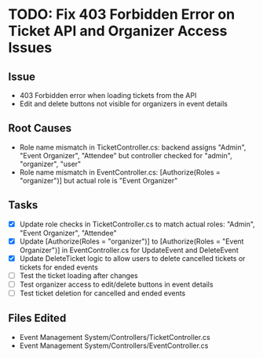 # TODO: Fix 403 Forbidden Error on Ticket API and Organizer Access Issues

## Issue
- 403 Forbidden error when loading tickets from the API
- Edit and delete buttons not visible for organizers in event details

## Root Causes
- Role name mismatch in TicketController.cs: backend assigns "Admin", "Event Organizer", "Attendee" but controller checked for "admin", "organizer", "user"
- Role name mismatch in EventController.cs: [Authorize(Roles = "organizer")] but actual role is "Event Organizer"

## Tasks
- [x] Update role checks in TicketController.cs to match actual roles: "Admin", "Event Organizer", "Attendee"
- [x] Update [Authorize(Roles = "organizer")] to [Authorize(Roles = "Event Organizer")] in EventController.cs for UpdateEvent and DeleteEvent
- [x] Update DeleteTicket logic to allow users to delete cancelled tickets or tickets for ended events
- [ ] Test the ticket loading after changes
- [ ] Test organizer access to edit/delete buttons in event details
- [ ] Test ticket deletion for cancelled and ended events

## Files Edited
- Event Management System/Controllers/TicketController.cs
- Event Management System/Controllers/EventController.cs
